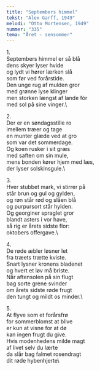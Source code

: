 ```yaml
---
title: "Septembers himmel"
tekst: "Alex Garff, 1949"
melodi: "Otto Mortensen, 1949"
nummer: "335"
tema: "Året - sensommer"
---
```

1\.\
Septembers himmel er så blå\
dens skyer lyser hvide\
og lydt vi hører lærken slå\
som før ved forårstide.\
Den unge rug af mulden gror\
med grønne lyse klinger\
men storken længst af lande fór\
med sol på sine vinger.\

2\.\
Der er en søndagsstille ro\
imellem træer og tage\
en munter glæde ved at gro\
som var det sommerdage.\
Og koen rusker i sit græs\
med saften om sin mule,\
mens bonden kører hjem med læs,\
der lyser solskinsgule.\

3\.\
Hver stubbet mark, vi stirrer på\
står brun og gul og gylden,\
og røn står rød og slåen blå\
og purpursort står hylden.\
Og georginer spraglet gror\
blandt asters i vor have,\
så rig er årets sidste flor:\
oktobers offergave.\

4\.\
De røde æbler løsner let\
fra træets trætte kviste.\
Snart lysner kronens bladenet\
og hvert et løv må briste.\
Når aftensolen på sin flugt\
bag sorte grene svinder\
om årets sidste røde frugt\
den tungt og mildt os minder.\

5\.\
At flyve som et forårsfrø\
for sommerblomst at blive\
er kun at visne for at dø\
kan ingen frugt du give.\
Hvis modenhedens milde magt\
af livet selv du lærte\
da slår bag falmet rosendragt\
dit røde hybenhjerte\
